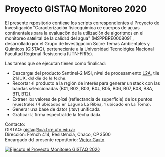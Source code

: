 # Proyecto GISTAQ Monitoreo 2020

El presente repositorio contiene los scripts correspondientes al Proyecto de Investigación "Caracterización fisicoquímica de cuerpos de aguas continentales para la evaluación de la utilización de algoritmos en el monitoreo satelital de la calidad del agua" (MSPPBRE0008091), desarrollado por el Grupo de Investigación Sobre Temas Ambientales y Químicos (GISTAQ), perteneciente a la Universidad Tecnológica Nacional Facultad Regional Resistencia (UTN-FRRe).

Las tareas que se ejecutan tienen como finalidad:

- Descargar del producto Sentinel-2 MSI, nivel de procesamiento [L2A](https://sentinels.copernicus.eu/web/sentinel/user-guides/sentinel-2-msi/processing-levels/level-2), tile 21JUK, del día de la fecha.
- Recortar el producto a la región de interés para generar un stack con las bandas seleccionadas (B01, B02, B03, B04, B05, B06, B07, B08, B8A, B11, B12).
- Extraer los valores de píxel (reflectancia de superficie) de los puntos muestrales (4 ubicados en Laguna La Ribira, 1 ubicado en La Toma).
- Generar una base de datos (.tsv) unificada.
- Graficar la firma espectral de la fecha dada.

Contacto:  
GISTAQ: [gistaq@ca.frre.utn.edu.ar](mailto:gistaq@ca.frre.utn.edu.ar)  
Dirección: French 414, Resistencia, Chaco, CP 3500  
Encargado del presente repositorio: [Víctor Gauto](mailto:victor.gauto@outlook.com)

[![Ejecuto el Proyecto Monitoreo GISTAQ 2020](https://github.com/vhgauto/monitoreo/actions/workflows/run_pipeline.yml/badge.svg)](https://github.com/vhgauto/monitoreo/actions/workflows/run_pipeline.yml)
